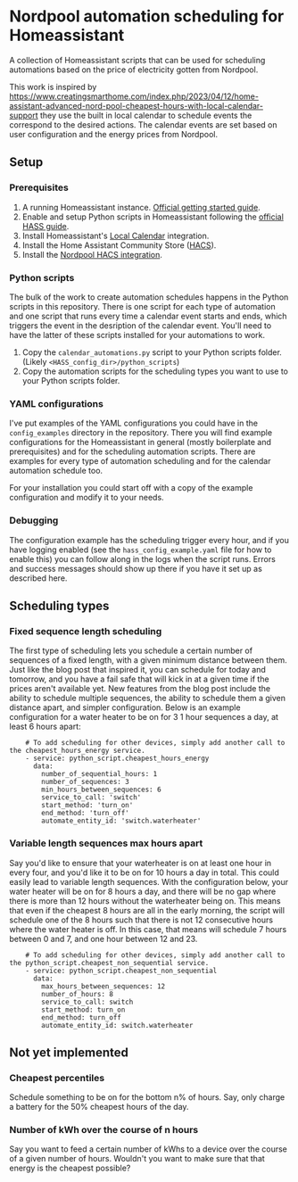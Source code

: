 # Nordpool automation scheduling for Homeassistant
A collection of Homeassistant scripts that can be used for scheduling automations based on the price of electricity gotten from Nordpool.

This work is inspired by https://www.creatingsmarthome.com/index.php/2023/04/12/home-assistant-advanced-nord-pool-cheapest-hours-with-local-calendar-support they use the built in local calendar to schedule events the correspond to the desired actions. The calendar events are set based on user configuration and the energy prices from Nordpool.

## Setup

### Prerequisites
1. A running Homeassistant instance. [Official getting started guide](https://www.home-assistant.io/getting-started/). 
1. Enable and setup Python scripts in Homeassistant following the [official HASS guide](https://www.home-assistant.io/integrations/python_script/).
1. Install Homeassistant's [Local Calendar](https://www.home-assistant.io/integrations/local_calendar/) integration.
1. Install the Home Assistant Community Store ([HACS](https://hacs.xyz/)).
1. Install the [Nordpool HACS integration](https://github.com/custom-components/nordpool).

### Python scripts
The bulk of the work to create automation schedules happens in the Python scripts in this repository. There is one script for each type of automation and one script that runs every time a calendar event starts and ends, which triggers the event in the desription of the calendar event. You'll need to have the latter of these scripts installed for your automations to work.

1. Copy the `calendar_automations.py` script to your Python scripts folder. (Likely `<HASS_config_dir>/python_scripts`)
1. Copy the automation scripts for the scheduling types you want to use to your Python scripts folder.

### YAML configurations
I've put examples of the YAML configurations you could have in the `config_examples` directory in the repository. There you will find example configurations for the Homeassistant in general (mostly boilerplate and prerequisites) and for the scheduling automation scripts. There are examples for every type of automation scheduling and for the calendar automation schedule too.

For your installation you could start off with a copy of the example configuration and modify it to your needs.

### Debugging
The configuration example has the scheduling trigger every hour, and if you have logging enabled (see the `hass_config_example.yaml` file for how to enable this) you can follow along in the logs when the script runs. Errors and success messages should show up there if you have it set up as described here.

## Scheduling types

### Fixed sequence length scheduling
The first type of scheduling lets you schedule a certain number of sequences of a fixed length, with a given minimum distance between them. Just like the blog post that inspired it, you can schedule for today and tomorrow, and you have a fail safe that will kick in at a given time if the prices aren't available yet. New features from the blog post include the ability to schedule multiple sequences, the ability to schedule them a given distance apart, and simpler configuration. Below is an example configuration for a water heater to be on for 3 1 hour sequences a day, at least 6 hours apart:

```
    # To add scheduling for other devices, simply add another call to the cheapest_hours_energy service.
    - service: python_script.cheapest_hours_energy
      data:
        number_of_sequential_hours: 1
        number_of_sequences: 3
        min_hours_between_sequences: 6
        service_to_call: 'switch'
        start_method: 'turn_on'
        end_method: 'turn_off'
        automate_entity_id: 'switch.waterheater'
```

### Variable length sequences max hours apart
Say you'd like to ensure that your waterheater is on at least one hour in every four, and you'd like it to be on for 10 hours a day in total. This could easily lead to variable length sequences. With the configuration below, your water heater will be on for 8 hours a day, and there will be no gap where there is more than 12 hours without the waterheater being on. This means that even if the cheapest 8 hours are all in the early morning, the script will schedule one of the 8 hours such that there is not 12 consecutive hours where the water heater is off. In this case, that means will schedule 7 hours between 0 and 7, and one hour between 12 and 23.

```
    # To add scheduling for other devices, simply add another call to the python_script.cheapest_non_sequential service.
    - service: python_script.cheapest_non_sequential
      data:
        max_hours_between_sequences: 12
        number_of_hours: 8
        service_to_call: switch
        start_method: turn_on
        end_method: turn_off
        automate_entity_id: switch.waterheater
```

## Not yet implemented

### Cheapest percentiles
Schedule something to be on for the bottom n% of hours. Say, only charge a battery for the 50% cheapest hours of the day.

### Number of kWh over the course of n hours
Say you want to feed a certain number of kWhs to a device over the course of a given number of hours. Wouldn't you want to make sure that that energy is the cheapest possible?

